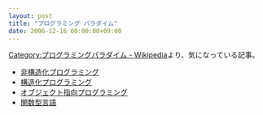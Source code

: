 ```yaml
---
layout: post
title: "プログラミング パラダイム"
date: 2006-12-16 00:00:00+09:00
---
```


[Category:プログラミングパラダイム - Wikipedia](http://ja.wikipedia.org/wiki/Category:%E3%83%97%E3%83%AD%E3%82%B0%E3%83%A9%E3%83%9F%E3%83%B3%E3%82%B0%E3%83%91%E3%83%A9%E3%83%80%E3%82%A4%E3%83%A0)より、気になっている記事。

- [非構造化プログラミング](http://ja.wikipedia.org/wiki/%E9%9D%9E%E6%A7%8B%E9%80%A0%E5%8C%96%E3%83%97%E3%83%AD%E3%82%B0%E3%83%A9%E3%83%9F%E3%83%B3%E3%82%B0)
- [構造化プログラミング](http://ja.wikipedia.org/wiki/%E6%A7%8B%E9%80%A0%E5%8C%96%E3%83%97%E3%83%AD%E3%82%B0%E3%83%A9%E3%83%9F%E3%83%B3%E3%82%B0)
- [オブジェクト指向プログラミング](http://ja.wikipedia.org/wiki/%E3%82%AA%E3%83%96%E3%82%B8%E3%82%A7%E3%82%AF%E3%83%88%E6%8C%87%E5%90%91%E3%83%97%E3%83%AD%E3%82%B0%E3%83%A9%E3%83%9F%E3%83%B3%E3%82%B0)
- [関数型言語](http://ja.wikipedia.org/wiki/%E9%96%A2%E6%95%B0%E5%9E%8B%E8%A8%80%E8%AA%9E)
